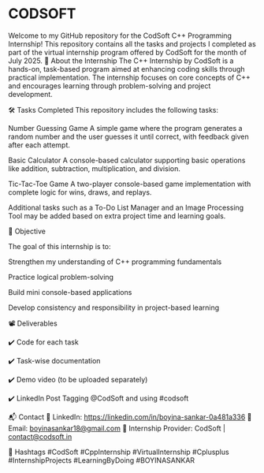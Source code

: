 # CODSOFT
Welcome to my GitHub repository for the CodSoft C++ Programming Internship! This repository contains all the tasks and projects I completed as part of the virtual internship program offered by CodSoft for the month of July 2025.
📌 About the Internship
The C++ Internship by CodSoft is a hands-on, task-based program aimed at enhancing coding skills through practical implementation. The internship focuses on core concepts of C++ and encourages learning through problem-solving and project development.

🛠️ Tasks Completed
This repository includes the following tasks:

Number Guessing Game
A simple game where the program generates a random number and the user guesses it until correct, with feedback given after each attempt.

Basic Calculator
A console-based calculator supporting basic operations like addition, subtraction, multiplication, and division.

Tic-Tac-Toe Game
A two-player console-based game implementation with complete logic for wins, draws, and replays.

Additional tasks such as a To-Do List Manager and an Image Processing Tool may be added based on extra project time and learning goals.

🎯 Objective

The goal of this internship is to:

Strengthen my understanding of C++ programming fundamentals

Practice logical problem-solving

Build mini console-based applications

Develop consistency and responsibility in project-based learning

📽️ Deliverables

✔️ Code for each task

✔️ Task-wise documentation

✔️ Demo video (to be uploaded separately)

✔️ LinkedIn Post Tagging @CodSoft and using #codsoft

📬 Contact
🔗 LinkedIn: https://linkedin.com/in/boyina-sankar-0a481a336
📧 Email: boyinasankar18@gmail.com
🔖 Internship Provider: CodSoft | contact@codsoft.in

📢 Hashtags
#CodSoft #CppInternship #VirtualInternship #Cplusplus #InternshipProjects #LearningByDoing #BOYINASANKAR
